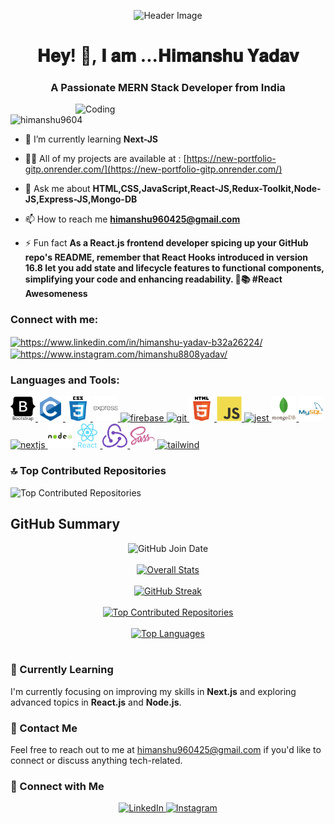  
<p align="center">
  <img width="900" src="https://user-images.githubusercontent.com/40719899/205479251-ffba5354-583f-491b-a1ef-ce919083e2b1.gif" alt="Header Image">
</p>
<h1 align="center">𝐇𝐞𝐲! 👋, 𝐈 𝐚𝐦 ...𝐇𝐢𝐦𝐚𝐧𝐬𝐡𝐮 𝐘𝐚𝐝𝐚𝐯</h1>

<!-- <div align="center"> <img width="900"  src="https://raw.githubusercontent.com/Himanshu9604/Himanshu9604/main/github-header-image.png"> </div> -->

<h3 align="center">A Passionate MERN Stack Developer from India</h3>
<!-- <img align="right" alt="Coding" width="400" src="https://raw.githubusercontent.com/devSouvik/devSouvik/master/gif3.gif"> -->
<img align="right" alt="Coding" width="400" src="https://media.tenor.com/rePDfDWO3XoAAAAd/hacking.gif">

<p align="left"> <img src="https://komarev.com/ghpvc/?username=himanshu9604&label=Profile%20views&color=0e75b6&style=flat" alt="himanshu9604" /> </p>

- 🌱 I’m currently learning **Next-JS**

- 👨‍💻 All of my projects are available at : [https://new-portfolio-gitp.onrender.com/](https://new-portfolio-gitp.onrender.com/)

- 💬 Ask me about **HTML,CSS,JavaScript,React-JS,Redux-Toolkit,Node-JS,Express-JS,Mongo-DB**

- 📫 How to reach me **himanshu960425@gmail.com**

- ⚡ Fun fact **As a React.js frontend developer spicing up your GitHub repo's README, remember that React Hooks introduced in version 16.8 let you add state and lifecycle features to functional components, simplifying your code and enhancing readability. 🔗📚 #React Awesomeness**
<h3 align="left">Connect with me:</h3>

<p align="left">
<a href="https://linkedin.com/in/https://www.linkedin.com/in/himanshu-yadav-b32a26224/" target="blank"><img align="center" src="https://raw.githubusercontent.com/rahuldkjain/github-profile-readme-generator/master/src/images/icons/Social/linked-in-alt.svg" alt="https://www.linkedin.com/in/himanshu-yadav-b32a26224/" height="30" width="40" /></a>
<a href="https://instagram.com/https://www.instagram.com/himanshu8808yadav/" target="blank"><img align="center" src="https://raw.githubusercontent.com/rahuldkjain/github-profile-readme-generator/master/src/images/icons/Social/instagram.svg" alt="https://www.instagram.com/himanshu8808yadav/" height="30" width="40" /></a>
</p>

<h3 align="left">Languages and Tools:</h3>
<p align="left"> <a href="https://getbootstrap.com" target="_blank" rel="noreferrer"> <img src="https://raw.githubusercontent.com/devicons/devicon/master/icons/bootstrap/bootstrap-plain-wordmark.svg" alt="bootstrap" width="40" height="40"/> </a> <a href="https://www.cprogramming.com/" target="_blank" rel="noreferrer"> <img src="https://raw.githubusercontent.com/devicons/devicon/master/icons/c/c-original.svg" alt="c" width="40" height="40"/> </a> <a href="https://www.w3schools.com/css/" target="_blank" rel="noreferrer"> <img src="https://raw.githubusercontent.com/devicons/devicon/master/icons/css3/css3-original-wordmark.svg" alt="css3" width="40" height="40"/> </a> <a href="https://expressjs.com" target="_blank" rel="noreferrer"> <img src="https://raw.githubusercontent.com/devicons/devicon/master/icons/express/express-original-wordmark.svg" alt="express" width="40" height="40"/> </a> <a href="https://firebase.google.com/" target="_blank" rel="noreferrer"> <img src="https://www.vectorlogo.zone/logos/firebase/firebase-icon.svg" alt="firebase" width="40" height="40"/> </a> <a href="https://git-scm.com/" target="_blank" rel="noreferrer"> <img src="https://www.vectorlogo.zone/logos/git-scm/git-scm-icon.svg" alt="git" width="40" height="40"/> </a> <a href="https://www.w3.org/html/" target="_blank" rel="noreferrer"> <img src="https://raw.githubusercontent.com/devicons/devicon/master/icons/html5/html5-original-wordmark.svg" alt="html5" width="40" height="40"/> </a> <a href="https://developer.mozilla.org/en-US/docs/Web/JavaScript" target="_blank" rel="noreferrer"> <img src="https://raw.githubusercontent.com/devicons/devicon/master/icons/javascript/javascript-original.svg" alt="javascript" width="40" height="40"/> </a> <a href="https://jestjs.io" target="_blank" rel="noreferrer"> <img src="https://www.vectorlogo.zone/logos/jestjsio/jestjsio-icon.svg" alt="jest" width="40" height="40"/> </a> <a href="https://www.mongodb.com/" target="_blank" rel="noreferrer"> <img src="https://raw.githubusercontent.com/devicons/devicon/master/icons/mongodb/mongodb-original-wordmark.svg" alt="mongodb" width="40" height="40"/> </a> <a href="https://www.mysql.com/" target="_blank" rel="noreferrer"> <img src="https://raw.githubusercontent.com/devicons/devicon/master/icons/mysql/mysql-original-wordmark.svg" alt="mysql" width="40" height="40"/> </a> <a href="https://nextjs.org/" target="_blank" rel="noreferrer"> <img src="https://cdn.worldvectorlogo.com/logos/nextjs-2.svg" alt="nextjs" width="40" height="40"/> </a> <a href="https://nodejs.org" target="_blank" rel="noreferrer"> <img src="https://raw.githubusercontent.com/devicons/devicon/master/icons/nodejs/nodejs-original-wordmark.svg" alt="nodejs" width="40" height="40"/> </a> <a href="https://reactjs.org/" target="_blank" rel="noreferrer"> <img src="https://raw.githubusercontent.com/devicons/devicon/master/icons/react/react-original-wordmark.svg" alt="react" width="40" height="40"/> </a> <a href="https://redux.js.org" target="_blank" rel="noreferrer"> <img src="https://raw.githubusercontent.com/devicons/devicon/master/icons/redux/redux-original.svg" alt="redux" width="40" height="40"/> </a> <a href="https://sass-lang.com" target="_blank" rel="noreferrer"> <img src="https://raw.githubusercontent.com/devicons/devicon/master/icons/sass/sass-original.svg" alt="sass" width="40" height="40"/> </a> <a href="https://tailwindcss.com/" target="_blank" rel="noreferrer"> <img src="https://www.vectorlogo.zone/logos/tailwindcss/tailwindcss-icon.svg" alt="tailwind" width="40" height="40"/> </a> </p>


### 🔝 Top Contributed Repositories

![Top Contributed Repositories](https://github-contributor-stats.vercel.app/api?username=Himanshu9604&limit=5&theme=radical&combine_all_yearly_contributions=true&hide_border=true)

## GitHub Summary

<div align="center">
  <img src="https://img.shields.io/badge/GitHub%20Join%20Date-April%202021-brightgreen" alt="GitHub Join Date">
</div>

<br>

<div align="center">
  <a href="https://github-readme-stats.vercel.app/api?username=himanshu9604&show_icons=true&theme=merko">
    <img src="https://github-readme-stats.vercel.app/api?username=himanshu9604&show_icons=true&theme=merko" alt="Overall Stats">
  </a>
</div>

<br>

<div align="center">
  <a href="https://github-readme-streak-stats.herokuapp.com/?user=himanshu9604&theme=merko">
    <img src="https://github-readme-streak-stats.herokuapp.com/?user=himanshu9604&theme=merko" alt="GitHub Streak">
  </a>
</div>

<br>

<div align="center">
  <a href="https://github-contributor-stats.vercel.app/api?username=Himanshu9604&limit=5&theme=merko&hide_border=true">
    <img src="https://github-contributor-stats.vercel.app/api?username=Himanshu9604&limit=5&theme=merko&hide_border=true" alt="Top Contributed Repositories">
  </a>
</div>

<br>

<div align="center">
  <a href="https://github-readme-stats.vercel.app/api/top-langs/?username=himanshu9604&layout=compact&theme=merko">
    <img src="https://github-readme-stats.vercel.app/api/top-langs/?username=himanshu9604&layout=compact&theme=merko" alt="Top Languages">
  </a>
</div>

<br>

### 🌱 Currently Learning

I'm currently focusing on improving my skills in **Next.js** and exploring advanced topics in **React.js** and **Node.js**.

### 💬 Contact Me

Feel free to reach out to me at [himanshu960425@gmail.com](mailto:himanshu960425@gmail.com) if you'd like to connect or discuss anything tech-related.

### 🔗 Connect with Me

<p align="center">
  <a href="https://linkedin.com/in/https://www.linkedin.com/in/himanshu-yadav-b32a26224/" target="blank">
    <img src="https://raw.githubusercontent.com/rahuldkjain/github-profile-readme-generator/master/src/images/icons/Social/linked-in-alt.svg" alt="LinkedIn" height="30" width="40" />
  </a>
  <a href="https://instagram.com/https://www.instagram.com/himanshu8808yadav/" target="blank">
    <img src="https://raw.githubusercontent.com/rahuldkjain/github-profile-readme-generator/master/src/images/icons/Social/instagram.svg" alt="Instagram" height="30" width="40" />
  </a>
</p>

